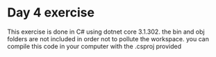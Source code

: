 # Day 4 exercise
This exercise is done in C# using dotnet core 3.1.302.
the bin and obj folders are not included in order not to pollute the workspace. you can compile this code in your computer with the .csproj provided